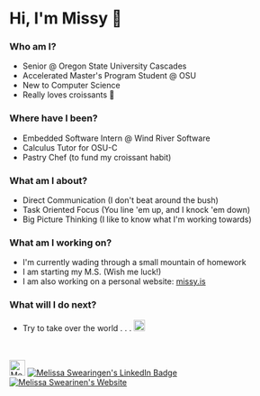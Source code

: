 # Hi, I'm Missy 👋

### Who am I?

- Senior @ Oregon State University Cascades
- Accelerated Master's Program Student @ OSU
- New to Computer Science 
- Really loves croissants 🥐

### Where have I been?

- Embedded Software Intern @ Wind River Software
- Calculus Tutor for OSU-C
- Pastry Chef (to fund my croissant habit)

### What am I about?

- Direct Communication (I don't beat around the bush)
- Task Oriented Focus (You line 'em up, and I knock 'em down)
- Big Picture Thinking (I like to know what I'm working towards)

### What am I working on?

- I'm currently wading through a small mountain of homework
- I am starting my M.S. (Wish me luck!)
- I am also working on a personal website: [missy.is](https://missy.is/ "Hey, it's Missy!")

### What will I do next?

- Try to take over the world . . . <img src="https://i.imgur.com/JZDlBMv.png" title="source: imgur.com" alt="Brain from Pinky and the Brain" style="height: 20px">

<br>
<br>

<!-- <style>
    .badges {
        text-align: center;
    }
</style> -->

<div class="badges">
    <a href="https://drive.google.com/file/d/1M6oilk2ZnGdbfSK-ZH6Xwr84hJQDdTbR/view?usp=sharing"><img src="https://i.imgur.com/ZAzp0gL.png" alt="Melissa Swearingen's Resume" style="height: 28px"></a>
    <a href="https://www.linkedin.com/in/melissa-swearingen/"><img src="https://img.shields.io/badge/LinkedIn-0077B5?style=for-the-badge&logo=linkedin&logoColor=white" alt="Melissa Swearingen's LinkedIn Badge"></a>
    <a href="http://missy.is/"><img src="https://img.shields.io/badge/website-000000?style=for-the-badge&logo=About.me&logoColor=white" alt="Melissa Swearinen's Website"></a>
</div>



<!--
**swearingenmj/swearingenmj** is a ✨ _special_ ✨ repository because its `README.md` (this file) appears on your GitHub profile.

Here are some ideas to get you started:

- 🔭 I’m currently working on ...
- 🌱 I’m currently learning ...
- 👯 I’m looking to collaborate on ...
- 🤔 I’m looking for help with ...
- 💬 Ask me about ...
- 📫 How to reach me: ...
- 😄 Pronouns: ...
- ⚡ Fun fact: ...
-->
